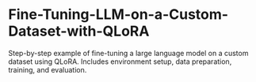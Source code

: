 # Fine-Tuning-LLM-on-a-Custom-Dataset-with-QLoRA
Step-by-step example of fine-tuning a large language model on a custom dataset using QLoRA. Includes environment setup, data preparation, training, and evaluation.
